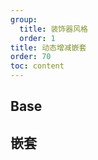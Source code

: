 ```yaml
---
group:
  title: 装饰器风格  
  order: 1
title: 动态增减嵌套
order: 70
toc: content
---
```



## Base
<code src='../../../src/examples/07.formListPlus.tsx' ></code>

## 嵌套
<code src='../../../src/examples/decorator/07.formListPlus02-d.tsx' ></code>